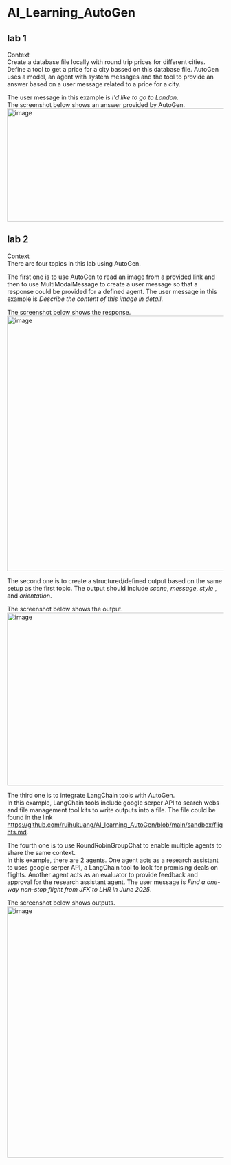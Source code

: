 # AI_Learning_AutoGen  

## lab 1  

Context  
Create a database file locally with round trip prices for different cities. Define a tool to get a price for a city bassed on this database file. AutoGen uses a model, an agent with system messages and the tool to provide an answer based on a user message related to a price for a city. 

The user message in this example is *I'd like to go to London*.  
The screenshot below shows an answer provided by AutoGen.  
<img width="1021" height="262" alt="image" src="https://github.com/user-attachments/assets/9c7b2e92-5fbc-4df1-9070-e992c1f6c803" />  


## lab 2    

Context  
There are four topics in this lab using AutoGen. 

The first one is to use AutoGen to read an image from a provided link and then to use MultiModalMessage to create a user message so that a response could be provided for a defined agent. The user message in this example is *Describe the content of this image in detail*.  

The screenshot below shows the response.  
<img width="1004" height="592" alt="image" src="https://github.com/user-attachments/assets/ff9de295-abc2-4c96-a994-ac872c3e0def" />  


The second one is to create a structured/defined output based on the same setup as the first topic. The output should include *scene*, *message*, *style* , and *orientation*.  

The screenshot below shows the output.  
<img width="943" height="401" alt="image" src="https://github.com/user-attachments/assets/766288a0-12a6-407b-90d6-573e721e1092" />  


The third one is to integrate LangChain tools with AutoGen.   
In this example, LangChain tools include google serper API to search webs and file management tool kits to write outputs into a file. The file could be found in the link https://github.com/ruihukuang/AI_learning_AutoGen/blob/main/sandbox/flights.md.   


The fourth one is to use RoundRobinGroupChat to enable multiple agents to share the same context.   
In this example, there are 2 agents. One agent acts as a research assistant to uses google serper API, a LangChain tool to look for promising deals on flights. Another agent acts as an evaluator to provide feedback and approval for the research assistant agent. The user message is *Find a one-way non-stop flight from JFK to LHR in June 2025*.  

The screenshot below shows outputs.  
<img width="991" height="583" alt="image" src="https://github.com/user-attachments/assets/094878f5-2616-4b9d-978a-6cdd120deac1" />  





